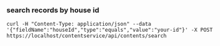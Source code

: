 ### search records by house id
```
curl -H "Content-Type: application/json" --data '{"fieldName":"houseId","type":"equals","value":"your-id"}' -X POST https://localhost/contentservice/api/contents/search
```
